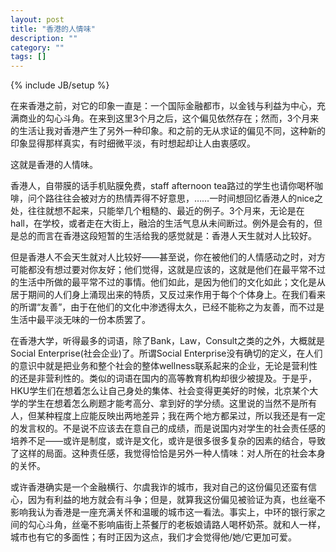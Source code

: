 ```yaml
---
layout: post
title: "香港的人情味"
description: ""
category: ""
tags: []
---
```

{% include JB/setup %}


在来香港之前，对它的印象一直是：一个国际金融都市，以金钱与利益为中心，充满商业的勾心斗角。在来到这里3个月之后，这个偏见依然存在；然而，3个月来的生活让我对香港产生了另外一种印象。和之前的无从求证的偏见不同，这种新的印象显得那样真实，有时细微平淡，有时想起却让人由衷感叹。  

这就是香港的人情味。  

香港人，自带膜的话手机贴膜免费，staff afternoon tea路过的学生也请你喝杯咖啡，问个路往往会被对方的热情弄得不好意思，……一时间想回忆香港人的nice之处，往往就想不起来，只能举几个粗糙的、最近的例子。3个月来，无论是在hall，在学校，或者走在大街上，融洽的生活气息从未间断过。例外是会有的，但是总的而言在香港这段短暂的生活给我的感觉就是：香港人天生就对人比较好。  

但是香港人不会天生就对人比较好——甚至说，你在被他们的人情感动之时，对方可能都没有想过要对你友好；他们觉得，这就是应该的，这就是他们在最平常不过的生活中所做的最平常不过的事情。他们如此，是因为他们的文化如此；文化是从居于期间的人们身上涌现出来的特质，又反过来作用于每个个体身上。在我们看来的所谓“友善”，由于在他们的文化中渗透得太久，已经不能称之为友善，而不过是生活中最平淡无味的一份本质罢了。  

在香港大学，听得最多的词语，除了Bank，Law，Consult之类的之外，大概就是Social Enterprise(社会企业)了。所谓Social Enterprise没有确切的定义，在人们的意识中就是把业务和整个社会的整体wellness联系起来的企业，无论是营利性的还是非营利性的。类似的词语在国内的高等教育机构却很少被提及。于是乎，HKU学生们在想着怎么让自己身处的集体、社会变得更美好的时候，北京某个大学的学生在想着怎么刷题才能考高分、拿到好的学分绩。这里说的当然不是所有人，但某种程度上应能反映出两地差异；我在两个地方都呆过，所以我还是有一定的发言权的。不是说不应该去在意自己的成绩，而是说国内对学生的社会责任感的培养不足——或许是制度，或许是文化，或许是很多很多复杂的因素的结合，导致了这样的局面。这种责任感，我觉得恰恰是另外一种人情味：对人所在的社会本身的关怀。  

或许香港确实是一个金融横行、尔虞我诈的城市，我对自己的这份偏见还蛮有信心，因为有利益的地方就会有斗争；但是，就算我这份偏见被验证为真，也丝毫不影响我认为香港是一座充满关怀和温暖的城市这一看法。事实上，中环的银行家之间的勾心斗角，丝毫不影响庙街上茶餐厅的老板娘请路人喝杯奶茶。就和人一样，城市也有它的多面性；有时正因为这点，我们才会觉得他/她/它更加可爱。  
